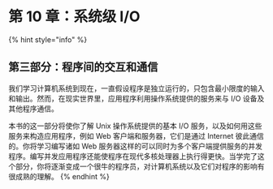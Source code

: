 # 第 10 章：系统级 I/O

{% hint style="info" %}
## 第三部分：程序间的交互和通信

我们学习计算机系统到现在，一直假设程序是独立运行的，只包含最小限度的输入和输出。然而，在现实世界里，应用程序利用操作系统提供的服务来与 I/O 设备及其他程序通信。

本书的这一部分将使你了解 Unix 操作系统提供的基本 I/O 服务，以及如何用这些服务来构造应用程序，例如 Web 客户端和服务器，它们是通过 Internet 彼此通信的。你将学习编写诸如 Web 服务器这样的可以同时为多个客户端提供服务的并发程序。编写并发应用程序还能使程序在现代多核处理器上执行得更快。当学完了这个部分，你将逐渐变成一个很牛的程序员，对计算机系统以及它们对程序的影响有很成熟的理解。
{% endhint %}



